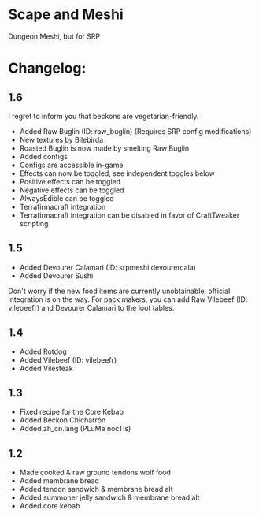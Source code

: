 # Scape and Meshi
Dungeon Meshi, but for SRP

# Changelog:

## 1.6
I regret to inform you that beckons are vegetarian-friendly.

- Added Raw Buglin (ID: raw_buglin) (Requires SRP config modifications)
- New textures by Bilebirda
- Roasted Buglin is now made by smelting Raw Buglin
- Added configs
- Configs are accessible in-game
- Effects can now be toggled, see independent toggles below
- Positive effects can be toggled
- Negative effects can be toggled
- AlwaysEdible can be toggled
- Terrafirmacraft integration
- Terrafirmacraft integration can be disabled in favor of CraftTweaker scripting

## 1.5
- Added Devourer Calamari (ID: srpmeshi:devourercala)
- Added Devourer Sushi

Don't worry if the new food items are currently unobtainable, official integration is on the way.
For pack makers, you can add Raw Vilebeef (ID: vilebeefr) and Devourer Calamari to the loot tables.


## 1.4
- Added Rotdog
- Added Vilebeef (ID: vilebeefr)
- Added Vilesteak 

## 1.3
- Fixed recipe for the Core Kebab
- Added Beckon Chicharrón
- Added zh_cn.lang (PLuMa nocTis)

## 1.2
- Made cooked & raw ground tendons wolf food
- Added membrane bread
- Added tendon sandwich & membrane bread alt
- Added summoner jelly sandwich & membrane bread alt
- Added core kebab
